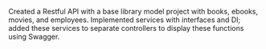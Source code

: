 Created a Restful API with a base library model project with books, ebooks, movies, and employees. Implemented services with interfaces and DI; added these services to separate controllers to display these functions using Swagger. 
